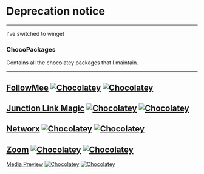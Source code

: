 # Deprecation notice
---
I've switched to winget

### ChocoPackages

Contains all the chocolatey packages that I maintain.

----------

[FollowMee](https://www.followmee.com/) [![Chocolatey](https://img.shields.io/chocolatey/dt/followmee.svg?maxAge=2592000)](https://chocolatey.org/packages/followmee/) [![Chocolatey](https://img.shields.io/chocolatey/v/followmee.svg?maxAge=2592000)](https://chocolatey.org/packages/followmee/)
----------
[Junction Link Magic](http://www.rekenwonder.com/) [![Chocolatey](https://img.shields.io/chocolatey/dt/junction-link-magic.svg?maxAge=2592000)](https://chocolatey.org/packages/junction-link-magic/) [![Chocolatey](https://img.shields.io/chocolatey/v/junction-link-magic.svg?maxAge=2592000)](https://chocolatey.org/packages/junction-link-magic/)
----------
[Networx](https://www.softperfect.com/products/networx/) [![Chocolatey](https://img.shields.io/chocolatey/dt/networx.svg?maxAge=2592000)](https://chocolatey.org/packages/networx/) [![Chocolatey](https://img.shields.io/chocolatey/v/networx.svg?maxAge=2592000)](https://chocolatey.org/packages/networx/)
----------
[Zoom](https://zoom.us/) [![Chocolatey](https://img.shields.io/chocolatey/dt/zoom.svg?maxAge=2592000)](https://chocolatey.org/packages/zoom/) [![Chocolatey](https://img.shields.io/chocolatey/v/zoom.svg?maxAge=2592000)](https://chocolatey.org/packages/zoom/)
----------
[Media Preview](http://www.babelsoft.net/products/mediapreview.htm) [![Chocolatey](https://img.shields.io/chocolatey/dt/media-preview.svg?maxAge=2592000)](https://chocolatey.org/packages/media-preview/) [![Chocolatey](https://img.shields.io/chocolatey/v/media-preview.svg?maxAge=2592000)](https://chocolatey.org/packages/media-preview/)
